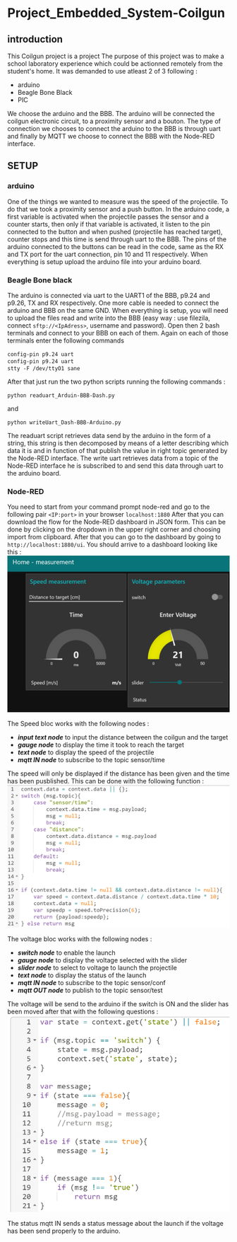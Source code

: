 # Project_Embedded_System-Coilgun
## introduction
This Coilgun project is a project 
The purpose of this project was to make a school laboratory experience which could be actionned remotely from the student's home. It was demanded to use atleast 2 of 3 following : 
- arduino
- Beagle Bone Black
- PIC

We choose the arduino and the BBB. The arduino will be connected the coilgun electronic circuit, to a proximity sensor and a bouton. The type of connection we chooses to connect the arduino to the BBB is through uart and finally by MQTT we choose to connect the BBB with the Node-RED interface. 

## SETUP
### arduino
One of the things we wanted to measure was the speed of the projectile. To do that we took a proximity sensor and a push button. In the arduino code, a first variable is activated when the projectile passes the sensor and a counter starts, then only if that variable is activated, it listen to the pin connected to the button and when pushed (projectile has reached target), counter stops and this time is send through uart to the BBB. The pins of the arduino connected to the buttons can be read in the code, same as the RX and TX port for the uart connection, pin 10 and 11 respectively.
When everything is setup upload the arduino file into your arduino board.
### Beagle Bone black
The arduino is connected via uart to the UART1 of the BBB, p9.24 and p9.26, TX and RX respectively. One more cable is needed to connect the arduino and BBB on the same GND. 
When everything is setup, you will need to upload the files read and write into the BBB (easy way : use filezila, connect `sftp://<IpAdress>`, username and password).
Open then 2 bash terminals and connect to your BBB on each of them. Again on each of those terminals enter the following commands
```
config-pin p9.24 uart
config-pin p9.24 uart
stty -F /dev/ttyO1 sane
```
After that just run the two python scripts running the following commands : 
```
python readuart_Arduin-BBB-Dash.py
```
and 
```
python writeUart_Dash-BBB-Arduino.py
```
The readuart script retrieves data send by the arduino in the form of a string, this string is then decomposed by means of a letter describing which data it is and in function of that publish the value in right topic generated by the Node-RED interface. 
The write uart retrieves data from a topic of the Node-RED interface he is subscribed to and send this data through uart to the arduino board.
### Node-RED
You need to start from your command prompt node-red and go to the following pair `<IP:port>` in your browser `localhost:1880`
After that you can download the flow for the Node-RED dashboard in JSON form. This can be done by clicking on the dropdown in the upper right corner and choosing import from clipboard. After that you can go to the dashboard by going to `http://localhost:1880/ui`.
You should arrive to a dashboard looking like this : 
<img src="screenshots/dashboard.png" width="600px">

The Speed bloc works with the following nodes :
- **_input text node_** to input the distance between the coilgun and the target
- **_gauge node_** to display the time it took to reach the target
- **_text node_** to display the speed of the projectile
- **_mqtt IN node_** to subscribe to the topic sensor/time

The speed will only be displayed if the distance has been given and the time has been pusblished. This can be done with the following function :
<img src="screenshots/flow-speed.png" width="600px">

The voltage bloc works with the following nodes :
- **_switch node_** to enable the launch 
- **_gauge node_** to display the voltage selected with the slider
- **_slider node_** to select to voltage to launch the projectile
- **_text node_** to display the status of the launch
- **_mqtt IN node_** to subscribe to the topic sensor/conf
- **_mqtt OUT node_** to publish to the topic sensor/test

The voltage will be send to the arduino if the switch is ON and the slider has been moved after that with the following questions :
<img src="screenshots/flow-voltage.png" width="600px">

The status mqtt IN sends a status message about the launch if the voltage has been send properly to the arduino.
